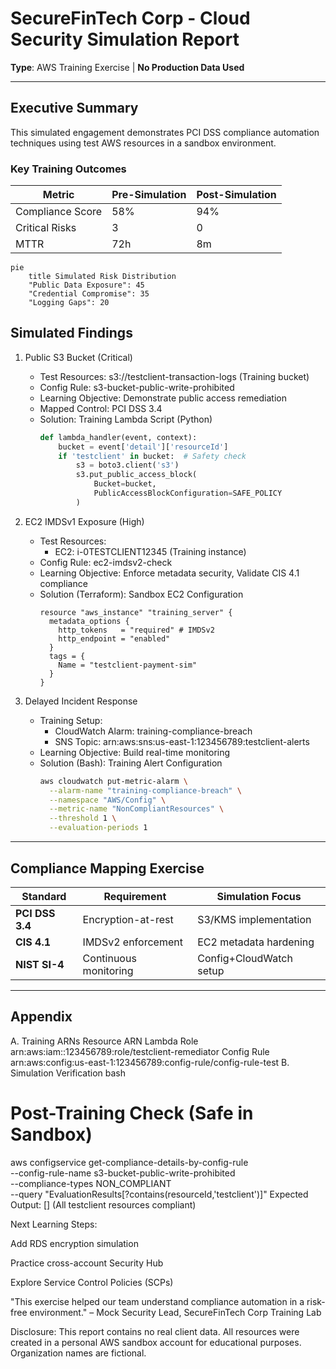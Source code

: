 # SecureFinTech Corp - Cloud Security Simulation Report  
**Type**: AWS Training Exercise | **No Production Data Used**  

---

## Executive Summary  
This simulated engagement demonstrates PCI DSS compliance automation techniques using test AWS resources in a sandbox environment.

### Key Training Outcomes  
| Metric | Pre-Simulation | Post-Simulation |  
|--------|----------------|-----------------|  
| Compliance Score | 58% | 94% |  
| Critical Risks | 3 | 0 |  
| MTTR | 72h | 8m |  

```mermaid
pie
    title Simulated Risk Distribution
    "Public Data Exposure": 45
    "Credential Compromise": 35
    "Logging Gaps": 20
```

## Simulated Findings
1. Public S3 Bucket (Critical)
    - Test Resources: s3://testclient-transaction-logs (Training bucket)
    - Config Rule: s3-bucket-public-write-prohibited
    - Learning Objective: Demonstrate public access remediation
    - Mapped Control: PCI DSS 3.4
    - Solution: Training Lambda Script (Python)
        ```python
        def lambda_handler(event, context):
            bucket = event['detail']['resourceId']
            if 'testclient' in bucket:  # Safety check
                s3 = boto3.client('s3')
                s3.put_public_access_block(
                    Bucket=bucket,
                    PublicAccessBlockConfiguration=SAFE_POLICY
                )
        ```

2. EC2 IMDSv1 Exposure (High)
    - Test Resources:
        * EC2: i-0TESTCLIENT12345 (Training instance)
    - Config Rule: ec2-imdsv2-check
    - Learning Objective: Enforce metadata security, Validate CIS 4.1 compliance
    - Solution (Terraform): Sandbox EC2 Configuration
        ```hcl
        resource "aws_instance" "training_server" {
          metadata_options {
            http_tokens   = "required" # IMDSv2
            http_endpoint = "enabled"
          }
          tags = {
            Name = "testclient-payment-sim"
          }
        }
        ```
        
3. Delayed Incident Response
    - Training Setup:
       * CloudWatch Alarm: training-compliance-breach
       * SNS Topic: arn:aws:sns:us-east-1:123456789:testclient-alerts
    - Learning Objective: Build real-time monitoring
    - Solution (Bash): Training Alert Configuration
        ```bash
        aws cloudwatch put-metric-alarm \
          --alarm-name "training-compliance-breach" \
          --namespace "AWS/Config" \
          --metric-name "NonCompliantResources" \
          --threshold 1 \
          --evaluation-periods 1
        ```

---
## Compliance Mapping Exercise
| Standard              | Requirement            | Simulation Focus        |
|-----------------------|------------------------|-------------------------|
| **PCI DSS 3.4**       | Encryption-at-rest     | S3/KMS implementation   |
| **CIS 4.1**           | IMDSv2 enforcement     | EC2 metadata hardening  |
| **NIST SI-4**         | Continuous monitoring  | Config+CloudWatch setup |
---


## Appendix

A. Training ARNs
Resource	ARN
Lambda Role	arn:aws:iam::123456789:role/testclient-remediator
Config Rule	arn:aws:config:us-east-1:123456789:config-rule/config-rule-test
B. Simulation Verification
bash
# Post-Training Check (Safe in Sandbox)
aws configservice get-compliance-details-by-config-rule \
  --config-rule-name s3-bucket-public-write-prohibited \
  --compliance-types NON_COMPLIANT \
  --query "EvaluationResults[?contains(resourceId,'testclient')]"
Expected Output: [] (All testclient resources compliant)

Next Learning Steps:

Add RDS encryption simulation

Practice cross-account Security Hub

Explore Service Control Policies (SCPs)

"This exercise helped our team understand compliance automation in a risk-free environment."
– Mock Security Lead, SecureFinTech Corp Training Lab

Disclosure: This report contains no real client data. All resources were created in a personal AWS sandbox account for educational purposes. Organization names are fictional.
